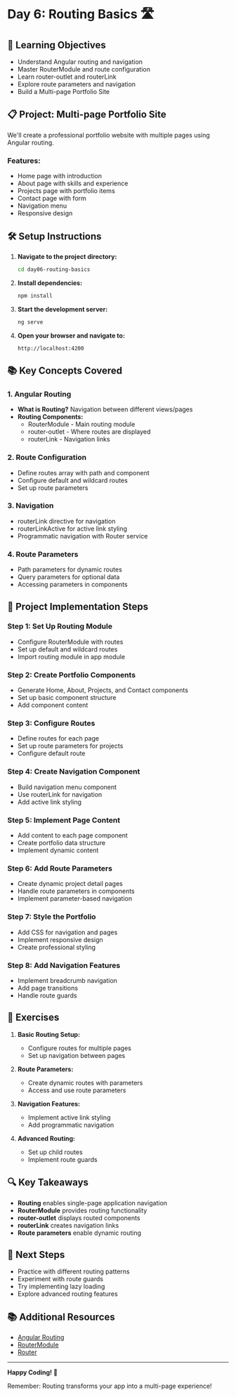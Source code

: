 # Day 6: Routing Basics 🛣️

## 🎯 Learning Objectives

- Understand Angular routing and navigation
- Master RouterModule and route configuration
- Learn router-outlet and routerLink
- Explore route parameters and navigation
- Build a Multi-page Portfolio Site

## 📋 Project: Multi-page Portfolio Site

We'll create a professional portfolio website with multiple pages using Angular routing.

### Features:
- Home page with introduction
- About page with skills and experience
- Projects page with portfolio items
- Contact page with form
- Navigation menu
- Responsive design

## 🛠️ Setup Instructions

1. **Navigate to the project directory:**
   ```bash
   cd day06-routing-basics
   ```

2. **Install dependencies:**
   ```bash
   npm install
   ```

3. **Start the development server:**
   ```bash
   ng serve
   ```

4. **Open your browser and navigate to:**
   ```
   http://localhost:4200
   ```

## 📚 Key Concepts Covered

### 1. Angular Routing
- **What is Routing?** Navigation between different views/pages
- **Routing Components:**
  - RouterModule - Main routing module
  - router-outlet - Where routes are displayed
  - routerLink - Navigation links

### 2. Route Configuration
- Define routes array with path and component
- Configure default and wildcard routes
- Set up route parameters

### 3. Navigation
- routerLink directive for navigation
- routerLinkActive for active link styling
- Programmatic navigation with Router service

### 4. Route Parameters
- Path parameters for dynamic routes
- Query parameters for optional data
- Accessing parameters in components

## 🎨 Project Implementation Steps

### Step 1: Set Up Routing Module
- Configure RouterModule with routes
- Set up default and wildcard routes
- Import routing module in app module

### Step 2: Create Portfolio Components
- Generate Home, About, Projects, and Contact components
- Set up basic component structure
- Add component content

### Step 3: Configure Routes
- Define routes for each page
- Set up route parameters for projects
- Configure default route

### Step 4: Create Navigation Component
- Build navigation menu component
- Use routerLink for navigation
- Add active link styling

### Step 5: Implement Page Content
- Add content to each page component
- Create portfolio data structure
- Implement dynamic content

### Step 6: Add Route Parameters
- Create dynamic project detail pages
- Handle route parameters in components
- Implement parameter-based navigation

### Step 7: Style the Portfolio
- Add CSS for navigation and pages
- Implement responsive design
- Create professional styling

### Step 8: Add Navigation Features
- Implement breadcrumb navigation
- Add page transitions
- Handle route guards

## 🎯 Exercises

1. **Basic Routing Setup:**
   - Configure routes for multiple pages
   - Set up navigation between pages

2. **Route Parameters:**
   - Create dynamic routes with parameters
   - Access and use route parameters

3. **Navigation Features:**
   - Implement active link styling
   - Add programmatic navigation

4. **Advanced Routing:**
   - Set up child routes
   - Implement route guards

## 🔍 Key Takeaways

- **Routing** enables single-page application navigation
- **RouterModule** provides routing functionality
- **router-outlet** displays routed components
- **routerLink** creates navigation links
- **Route parameters** enable dynamic routing

## 🚀 Next Steps

- Practice with different routing patterns
- Experiment with route guards
- Try implementing lazy loading
- Explore advanced routing features

## 📚 Additional Resources

- [Angular Routing](https://angular.io/guide/routing-overview)
- [RouterModule](https://angular.io/api/router/RouterModule)
- [Router](https://angular.io/api/router/Router)

---

**Happy Coding! 🎉**

Remember: Routing transforms your app into a multi-page experience! 